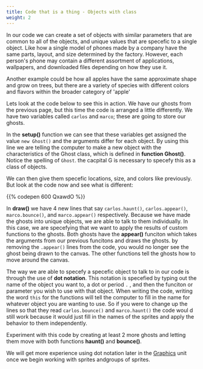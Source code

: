 ```yaml
---
title: Code that is a thing - Objects with class
weight: 2
---
```


In our code we can create a set of objects with similar parameters that are common to all of the objects, and unique values that are specefic to a single object. Like how a single model of phones made by a company have the same parts, layout, and size determined by the factory. However, each person's phone may contain a different assortment of applications, wallpapers, and downloaded files depending on how they use it. 

Another example could be how all apples have the same approximate shape and grow on trees, but there are a variety of species with different colors and flavors within the broader category of 'apple'

Lets look at the code below to see this in action. We have our ghosts from the previous page, but this time the code is arranged a little differently. We have two variables called `carlos` and `marco`; these are going to store our ghosts. 

In the **setup()** function we can see that these variables get assigned the value `new Ghost()` and the arguments differ for each object. By using this line we are telling the computer to make a new object with the characteristics of the Ghost class, which is defined in **function Ghost()**. Notice the spelling of `Ghost`. the cacpital G is necessary to specefy this as a class of objects. 

We can then give them specefic locations, size, and colors like previously. But look at the code now and see what is different:

{{% codepen 600 QxawdO %}}

In **draw()** we have 4 new lines that say `carlos.haunt()`, `carlos.appear()`, `marco.bounce()`, and `marco.appear()` respectively. Because we have made the ghosts into unique objects, we are able to talk to them individually. In this case, we are specefying that we want to apply the results of custom functions to the ghosts. Both ghosts have the **appear()** funciton which takes the arguments from our previous funcitons and draws the ghosts. by removing the `.appear()` lines from the code, you would no longer see the ghost being drawn to the canvas. The other functions tell the ghosts how to move around the canvas. 

The way we are able to specefy a specefic object to talk to in our code is through the use of **dot notation**. This notation is specefied by typing out the name of the object you want to, a dot or period `.` , and then the funciton or parameter you wish to use with that object. When writing the code, writing the word `this` for the functions will tell the computer to fill in the name for whatever object you are wanting to use. So if you were to change up the lines so that they read `carlos.bounce()` and `marco.haunt()` the code woul d still work because it would just fill in the names of the sprites and apply the behavior to them independently. 

Experiment with this code by creating at least 2 more ghosts and letting them move with both functions **haunt()** and **bounce()**.

We will get more experience using dot notation later in the [Graphics](https://pdm.lsupathways.org/2_graphics/) unit once we begin working with sprites andgroups of sprites.
